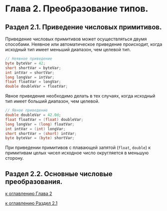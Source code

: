 

# Глава 2. Преобразование типов.

## Раздел 2.1. Приведение числовых примитивов.

Приведение числовых примитивов может осуществляться двумя способами. Неявное или автоматическое приведение происходит, когда исходный тип имеет меньший диапазон, чем целевой тип.<br>
```java
// Неявное приведение
byte byteVar = 42;
short shortVar = byteVar;
int intVar = shortVar;
long longVar = intVar;
float floatVar = longVar;
double doubleVar = floatVar;
```
Явное приведение необходимо делать в тех случаях, когда исходный тип имеет больший диапазон, чем целевой.
```java
// Явное приведение
double doubleVar = 42.0d;
float floatVar = (float) doubleVar;
long longVar = (long) floatVar;
int intVar = (int) longVar;
short shortVar = (short) intVar;
byte byteVar = (byte) shortVar;
```

При приведении примитивов с плавающей запятой (`float`, `double`) к примитивам целых чисел исходное число округляется в меньшую сторону.

## Раздел 2.2. Основные числовые преобразования.



[к оглавлению Глава 2](#глава-2-преобразование-типов)

[к оглавлению Раздел 2.1](#раздел-21-приведение-числовых-примитивов)